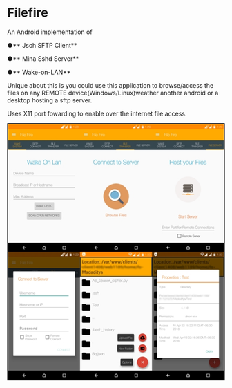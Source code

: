 # Filefire

An Android implementation of

  ●** Jsch SFTP Client**
  
  ●** Mina Sshd Server**
  
  ●** Wake-on-LAN**
	

Unique about this is you could use this application to browse/access the files on any REMOTE device(Windows/Linux)weather another android or a desktop hosting a sftp server.

Uses X11 port fowarding to enable over the internet file access.

![FileFire](/screens/filefire.jpg "App Screenshots")
